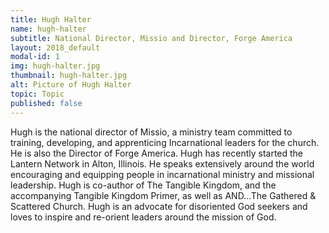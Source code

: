 ```yaml
---
title: Hugh Halter
name: hugh-halter
subtitle: National Director, Missio and Director, Forge America
layout: 2018_default
modal-id: 1
img: hugh-halter.jpg
thumbnail: hugh-halter.jpg
alt: Picture of Hugh Halter
topic: Topic
published: false
---
```


Hugh is the national director of Missio, a ministry team committed to training, developing, and apprenticing Incarnational leaders for the church. He is also the Director of Forge America. Hugh has recently started the Lantern Network in Alton, Illinois. He speaks extensively around the world encouraging and equipping people in incarnational ministry and missional leadership. Hugh is co-author of The Tangible Kingdom, and the accompanying Tangible Kingdom Primer, as well as AND...The Gathered & Scattered Church. Hugh is an advocate for disoriented God seekers and loves to inspire and re-orient leaders around the mission of God.
